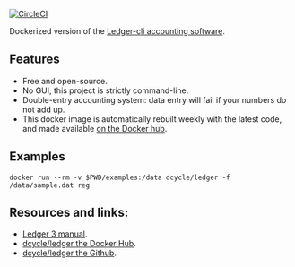 [![CircleCI](https://circleci.com/gh/dcycle/docker-ledger.svg?style=svg)](https://circleci.com/gh/dcycle/docker-ledger)

Dockerized version of the [Ledger-cli accounting software](https://github.com/ledger/ledger).

Features
-----

* Free and open-source.
* No GUI, this project is strictly command-line.
* Double-entry accounting system: data entry will fail if your numbers do not add up.
* This docker image is automatically rebuilt weekly with the latest code, and made available [on the Docker hub](https://hub.docker.com/r/dcycle/ledger/).

Examples
-----

    docker run --rm -v $PWD/examples:/data dcycle/ledger -f /data/sample.dat reg

Resources and links:
-----

* [Ledger 3 manual](https://www.ledger-cli.org/3.0/doc/ledger3.html).
* [dcycle/ledger the Docker Hub](https://hub.docker.com/r/dcycle/ledger/).
* [dcycle/ledger the Github](https://github.com/dcycle/docker-ledger/).
